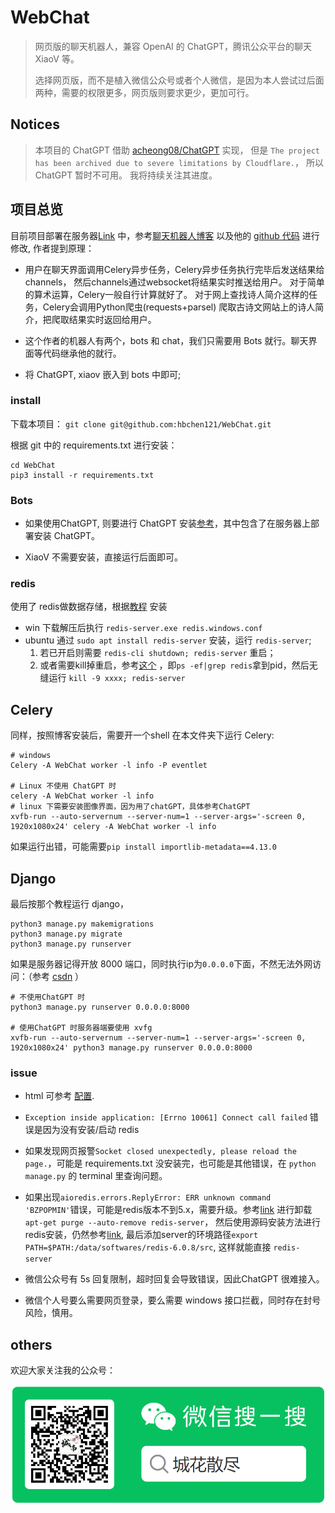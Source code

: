 # WebChat

> 网页版的聊天机器人，兼容 OpenAI 的 ChatGPT，腾讯公众平台的聊天 XiaoV 等。
> 
> 选择网页版，而不是植入微信公众号或者个人微信，是因为本人尝试过后面两种，需要的权限更多，网页版则要求更少，更加可行。

## Notices

> 本项目的 ChatGPT 借助 [acheong08/ChatGPT](https://github.com/acheong08/ChatGPT) 实现，
但是 `The project has been archived due to severe limitations by Cloudflare.`， 所以 ChatGPT 暂时不可用。
我将持续关注其进度。

## 项目总览

目前项目部署在服务器[Link](http://39.108.15.245:8000/bots/) 中，参考[聊天机器人博客](https://www.jb51.net/article/213763.htm) 以及他的 [github 代码](https://github.com/shiyunbo/django-channels-chatbot) 进行修改, 作者提到原理：

- 用户在聊天界面调用Celery异步任务，Celery异步任务执行完毕后发送结果给channels，
  然后channels通过websocket将结果实时推送给用户。
  对于简单的算术运算，Celery一般自行计算就好了。
  对于网上查找诗人简介这样的任务，Celery会调用Python爬虫(requests+parsel)
  爬取古诗文网站上的诗人简介，把爬取结果实时返回给用户。

- 这个作者的机器人有两个，bots 和 chat，我们只需要用 Bots 就行。聊天界面等代码继承他的就行。

- 将 ChatGPT, xiaov 嵌入到 bots 中即可;

### install

下载本项目： `git clone git@github.com:hbchen121/WebChat.git`

根据 git 中的 requirements.txt 进行安装：
```shell 
cd WebChat
pip3 install -r requirements.txt
```

### Bots

- 如果使用ChatGPT, 则要进行 ChatGPT 安装[参考](./bots/chatGPT/readme.md)，其中包含了在服务器上部署安装 ChatGPT。

- XiaoV 不需要安装，直接运行后面即可。

### redis

使用了 redis做数据存储，根据[教程](https://www.runoob.com/redis/redis-install.html) 安装

- win 下载解压后执行 `redis-server.exe redis.windows.conf`
- ubuntu 通过 `sudo apt install redis-server` 安装，运行 `redis-server`;
  1. 若已开启则需要 `redis-cli shutdown; redis-server` 重启；
  2. 或者需要kill掉重启，参考[这个](https://blog.csdn.net/weixin_43493397/article/details/120342624) 
  ，即`ps -ef|grep redis`拿到pid，然后无缝运行 `kill -9 xxxx; redis-server`

## Celery

同样，按照博客安装后，需要开一个shell 在本文件夹下运行 Celery:
```shell 
# windows
Celery -A WebChat worker -l info -P eventlet

# Linux 不使用 ChatGPT 时
celery -A WebChat worker -l info
# linux 下需要安装图像界面，因为用了chatGPT，具体参考ChatGPT
xvfb-run --auto-servernum --server-num=1 --server-args='-screen 0, 1920x1080x24' celery -A WebChat worker -l info
```

如果运行出错，可能需要`pip install importlib-metadata==4.13.0`

## Django 
最后按那个教程运行 django，
```shell 
python3 manage.py makemigrations
python3 manage.py migrate
python3 manage.py runserver
```

如果是服务器记得开放 8000 端口，同时执行ip为`0.0.0.0`下面，不然无法外网访问：（参考 [csdn](https://blog.csdn.net/hlx20080808/article/details/121474156) ）
```shell 
# 不使用ChatGPT 时
python3 manage.py runserver 0.0.0.0:8000

# 使用ChatGPT 时服务器端要使用 xvfg
xvfb-run --auto-servernum --server-num=1 --server-args='-screen 0, 1920x1080x24' python3 manage.py runserver 0.0.0.0:8000
```

### issue

- html 可参考 [配置](./bots/templates/readme.md).

- `Exception inside application: [Errno 10061] Connect call failed` 错误是因为没有安装/启动 redis

- 如果发现网页报警`Socket closed unexpectedly, please reload the page.`，可能是 requirements.txt 没安装完，也可能是其他错误，在
`python manage.py` 的 terminal 里查询问题。
  
- 如果出现`aioredis.errors.ReplyError: ERR unknown command 'BZPOPMIN'`错误，可能是redis版本不到5.x，需要升级。参考[link](https://blog.csdn.net/guotianqing/article/details/114103122) 进行卸载
  `apt-get purge --auto-remove redis-server`， 然后使用源码安装方法进行redis安装，仍然参考[link](https://www.runoob.com/redis/redis-install.html),
  最后添加server的环境路径`export PATH=$PATH:/data/softwares/redis-6.0.8/src`, 这样就能直接
  `redis-server`
  

- 微信公众号有 5s 回复限制，超时回复会导致错误，因此ChatGPT 很难接入。

- 微信个人号要么需要网页登录，要么需要 windows 接口拦截，同时存在封号风险，慎用。

## others

欢迎大家关注我的公众号：

![QCode](bots/static/images/qcode.png)